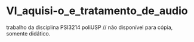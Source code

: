 # VI_aquisi-o_e_tratamento_de_audio
trabalho da disciplina PSI3214 poliUSP
// não disponível para cópia, somente didático.

